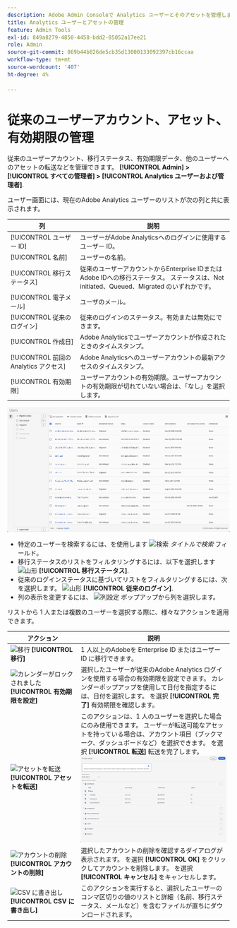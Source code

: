 ```yaml
---
description: Adobe Admin Consoleで Analytics ユーザーとそのアセットを管理します。
title: Analytics ユーザーとアセットの管理
feature: Admin Tools
exl-id: 849a8279-4850-4458-bdd2-85052a17ee21
role: Admin
source-git-commit: 869b44b826de5cb35d13000133092397cb16ccaa
workflow-type: tm+mt
source-wordcount: '407'
ht-degree: 4%

---
```


# 従来のユーザーアカウント、アセット、有効期限の管理

従来のユーザーアカウント、移行ステータス、有効期限データ、他のユーザーへのアセットの転送などを管理できます。 **[!UICONTROL Admin] > [!UICONTROL すべての管理者] >  [!UICONTROL Analytics ユーザーおよび管理者]**.

ユーザー画面には、現在のAdobe Analytics ユーザーのリストが次の列と共に表示されます。

| 列 | 説明 |
|---|---|
| [!UICONTROL ユーザー ID] | ユーザーがAdobe Analyticsへのログインに使用するユーザー ID。 |
| [!UICONTROL 名前] | ユーザーの名前。 |
| [!UICONTROL 移行ステータス] | 従来のユーザーアカウントからEnterprise IDまたはAdobe IDへの移行ステータス。  ステータスは、Not initiated、Queued、Migrated のいずれかです。 |
| [!UICONTROL 電子メール] | ユーザのメール。 |
| [!UICONTROL 従来のログイン] | 従来のログインのステータス。有効または無効にできます。 |
| [!UICONTROL 作成日] | Adobe Analyticsでユーザーアカウントが作成されたときのタイムスタンプ。 |
| [!UICONTROL 前回の Analytics アクセス] | Adobe Analyticsへのユーザーアカウントの最新アクセスのタイムスタンプ。 |
| [!UICONTROL 有効期限] | ユーザーアカウントの有効期限。ユーザーアカウントの有効期限が切れていない場合は、「なし」を選択します。 |

![ユーザー](assets/users.png)

- 特定のユーザーを検索するには、を使用します ![検索](https://spectrum.adobe.com/static/icons/workflow_18/Smock_Search_18_N.svg) *タイトルで検索* フィールド。
- 移行ステータスのリストをフィルタリングするには、以下を選択します ![山形](https://spectrum.adobe.com/static/icons/ui_18/ChevronSize100.svg) **[!UICONTROL 移行ステータス]**.
- 従来のログインステータスに基づいてリストをフィルタリングするには、次を選択します。 ![山形](https://spectrum.adobe.com/static/icons/ui_18/ChevronSize100.svg) **[!UICONTROL 従来のログイン]**.
- 列の表示を変更するには、 ![列設定](https://spectrum.adobe.com/static/icons/workflow_18/Smock_ColumnSettings_18_N.svg) ポップアップから列を選択します。

リストから 1 人または複数のユーザーを選択する際に、様々なアクションを適用できます。

| アクション | 説明 |
|---|---|
| ![移行](https://spectrum.adobe.com/static/icons/workflow_18/Smock_Briefcase_18_N.svg) **[!UICONTROL 移行]** | 1 人以上のAdobeを Enterprise ID またはユーザー ID に移行できます。 |
| ![カレンダーがロックされました](https://spectrum.adobe.com/static/icons/workflow_18/Smock_CalendarLocked_18_N.svg) **[!UICONTROL 有効期限を設定]** | 選択したユーザーが従来のAdobe Analytics ログインを使用する場合の有効期限を設定できます。  カレンダーポップアップを使用して日付を指定するには、日付を選択します。 を選択 **[!UICONTROL 完了]** 有効期限を確認します。 |
| ![アセットを転送](https://spectrum.adobe.com/static/icons/workflow_18/Smock_Switch_18_N.svg) **[!UICONTROL アセットを転送]** | このアクションは、1 人のユーザーを選択した場合にのみ使用できます。 ユーザーが転送可能なアセットを持っている場合は、アカウント項目（ブックマーク、ダッシュボードなど）を選択できます。 を選択 **[!UICONTROL 転送]** 転送を完了します。<br/>![アセットを転送](assets/transfer-assets.png) |
| ![アカウントの削除](https://spectrum.adobe.com/static/icons/workflow_18/Smock_Delete_18_N.svg) **[!UICONTROL アカウントの削除]** | 選択したアカウントの削除を確認するダイアログが表示されます。 を選択 **[!UICONTROL OK]** をクリックしてアカウントを削除します。 を選択 **[!UICONTROL キャンセル]** をキャンセルします。 |
| ![CSV に書き出し](https://spectrum.adobe.com/static/icons/workflow_18/Smock_FileCSV_18_N.svg) **[!UICONTROL CSV に書き出し]** | このアクションを実行すると、選択したユーザーのコンマ区切りの値のリストと詳細（名前、移行ステータス、メールなど）を含むファイルが直ちにダウンロードされます。 |

